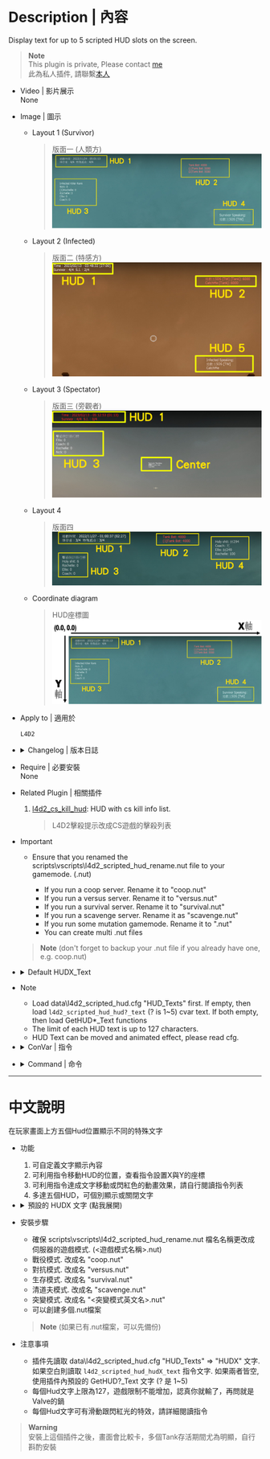 # Description | 內容
Display text for up to 5 scripted HUD slots on the screen.

> __Note__ <br/>
This plugin is private, Please contact [me](https://github.com/fbef0102/Game-Private_Plugin#私人插件列表-private-plugins-list)<br/>
此為私人插件, 請聯繫[本人](https://github.com/fbef0102/Game-Private_Plugin#私人插件列表-private-plugins-list)

* Video | 影片展示
<br/>None

* Image | 圖示
	* Layout 1 (Survivor)
		> 版面一 (人類方)
		<br/>![l4d2_scripted_hud_1](image/l4d2_scripted_hud_1.jpg)
	* Layout 2 (Infected)
		> 版面二 (特感方)
		<br/>![l4d2_scripted_hud_2](image/l4d2_scripted_hud_2.jpg)
	* Layout 3 (Spectator)
		> 版面三 (旁觀者)
		<br/>![l4d2_scripted_hud_3](image/l4d2_scripted_hud_3.jpg)
	* Layout 4
		> 版面四
		<br/>![l4d2_scripted_hud_4](image/l4d2_scripted_hud_4.jpg)
	* Coordinate diagram
		> HUD座標圖
		<br/>![l4d2_scripted_hud_5](image/l4d2_scripted_hud_5.jpg)

* Apply to | 適用於
	```
	L4D2
	```

* <details><summary>Changelog | 版本日誌</summary>

	* v1.1.0 (2023-02-13)
		* Request by fe
		* Display Survivors, Infected, and Spectator MIC Speaking text separately
		* Add HUD 5 for Infected Mic Speaking
		* Add Center text for Spectator Mic Speaking

	* v1.0.5 (2022-11-27)
		* Request by Shadow
		* HUD3_TEXT + C.I.+S.I.+Tank+Witch kills rank
		* HUD4_TEXT + Survivor health
		* Add cvars to switch HUDX_TEXT text

	* v1.0.4 (2022-11-24)
		* Request by Yabi
		* Kill Infected Counter Rank (HUD3_Text)
		* Time and Survivor/Infected count (HUD1_Text)

	* v1.0.2
		* [By Marttt](https://forums.alliedmods.net/showthread.php?p=2740016)
</details>

* Require | 必要安裝
<br/>None

* Related Plugin | 相關插件
	1. [l4d2_cs_kill_hud](https://github.com/fbef0102/L4D2-Plugins/tree/master/l4d2_cs_kill_hud): HUD with cs kill info list.
		> L4D2擊殺提示改成CS遊戲的擊殺列表

* Important
	* Ensure that you renamed the scripts\vscripts\l4d2_scripted_hud_rename.nut file to your gamemode. (<gamemode>.nut)
		* If you run a coop server. Rename it to "coop.nut"
		* If you run a versus server. Rename it to "versus.nut"
		* If you run a survival server. Rename it to "survival.nut"
		* If you run a scavenge server. Rename it as "scavenge.nut"
		* If you run some mutation gamemode. Rename it to "<mutation>.nut"
		* You can create multi .nut files
	> __Note__ (don't forget to backup your <gamemode>.nut file if you already have one, e.g. coop.nut)

* <details><summary>Default HUDX_Text</summary>

	To Switch Default HUDX_Text, please modify ```l4d2_scripted_hud_hud?_display``` cvar (? is 1~5)
	* HUD1_Text: 
		1. Time and Survivor/Infected count
	* HUD2_Text: 
		1. Tank Health
	* HUD3_Text: 
		1. S.I. kills rank
		2. C.I.+S.I.+Tank+Witch kills rank
	* HUD4_Text:
		1. Survivor Mic Speaking
			* Only Survivor&Spectator team can see
		2. Survivor health
	* HUD5_Text: 
		1. Infected Mic Speaking
			* Only Enable when server does not enable alltalk
			* Only Infected team can see
	* Center_Text: 
		1. Spectator Mic Speaking
			* Only Enable when server does not enable alltalk
			* Only Spectator team can see
</details>

* Note
	* Load data\l4d2_scripted_hud.cfg "HUD_Texts" first. If empty, then load ```l4d2_scripted_hud_hud?_text``` (? is 1~5) cvar text. If both empty, then load GetHUD*_Text functions
	* The limit of each HUD text is up to 127 characters.
	* HUD Text can be moved and animated effect, please read cfg.

* <details><summary>ConVar | 指令</summary>

	* cfg/sourcemod/l4d2_scripted_hud.cfg
		```php
		// Makes the center text visible.
		// 0 = OFF, 1 = ON.
		l4d2_scripted_hud_center_visible "1"

		// Enable/Disable the plugin.
		// 0 = Disable, 1 = Enable.
		l4d2_scripted_hud_enable "1"

		// Shows the text inside a black transparent background.
		// Note: the background may not draw properly when initialized as "0", start the map with "1" to render properly.
		// 0 = OFF, 1 = ON.
		l4d2_scripted_hud_hud1_background "0"

		// Makes the text play a beep sound while blinking.
		// 0 = OFF, 1 = ON. Note: the blink cvar must be "1" to play the beep sound.
		l4d2_scripted_hud_hud1_beep "0"

		// Makes the text blink from white to red.
		// 0 = OFF, 1 = ON.
		l4d2_scripted_hud_hud1_blink "1"

		// Makes the text blink from white to red while a tank is alive.
		// 0 = OFF, 1 = ON.
		l4d2_scripted_hud_hud1_blink_tank "0"

		// Overwrite the HUD flag.
		// For debug purposes only.
		// 0 = OFF.
		l4d2_scripted_hud_hud1_flag_debug "0"

		// Text area Height.
		l4d2_scripted_hud_hud1_height "0.026"

		// Which team should see the text.
		// 0 = ALL, 1 = SURVIVOR, 2 = INFECTED.
		l4d2_scripted_hud_hud1_team "0"

		// The text you want to display in the HUD.
		// Note: When cvar is empty "", plugin will use the predefined HUD text set in the code, check GetHUD*_Text functions.
		l4d2_scripted_hud_hud1_text ""

		// Aligns the text horizontally.
		// 1 = LEFT, 2 = CENTER, 3 = RIGHT.
		l4d2_scripted_hud_hud1_text_align "1"

		// Makes the text visible.
		// 0 = OFF, 1 = ON.
		l4d2_scripted_hud_hud1_visible "1"

		// Text area Width.
		l4d2_scripted_hud_hud1_width "1.5"

		// X (horizontal) position of the text.
		// Note: setting it to less than 0.0 may cut/hide the text at screen.
		l4d2_scripted_hud_hud1_x "0.02"

		// Animated X (horizontal) direction that the text will move.
		// 0 = Right to Left, 1 = Left to Right.
		l4d2_scripted_hud_hud1_x_direction "0"

		// Animated X (horizontal) maximum position that the HUD can reach.
		l4d2_scripted_hud_hud1_x_max "1.0"

		// Animated X (horizontal) minimum position that the HUD can reach.
		l4d2_scripted_hud_hud1_x_min "0.0"

		// Animated X (horizontal) movement speed of the text.
		// 0 = OFF.
		l4d2_scripted_hud_hud1_x_speed "0.002"

		// Y (vertical) position of the text.
		// Note: setting it to less than 0.0 may cut/hide the text at screen.
		l4d2_scripted_hud_hud1_y "0.015"

		// Animated Y (vertical) direction that the text will move.
		// 0 = Top to Bottom, 1 = Bottom to Top.
		l4d2_scripted_hud_hud1_y_direction "0"

		// Animated Y (vertical) maximum position that the HUD can reach.
		l4d2_scripted_hud_hud1_y_max "1.0"

		// Animated Y (vertical) minimum position that the HUD can reach.
		l4d2_scripted_hud_hud1_y_min "0.0"

		// Animated Y (vertical) movement speed of the text.
		// 0 = OFF.
		l4d2_scripted_hud_hud1_y_speed "0.0"

		// Shows the text inside a black transparent background.
		// Note: the background may not draw properly when initialized as "0", start the map with "1" to render properly.
		// 0 = OFF, 1 = ON.
		l4d2_scripted_hud_hud2_background "0"

		// Makes the text play a beep sound while blinking.
		// 0 = OFF, 1 = ON. Note: the blink cvar must be "1" to play the beep sound.
		l4d2_scripted_hud_hud2_beep "0"

		// Makes the text blink from white to red.
		// 0 = OFF, 1 = ON.
		l4d2_scripted_hud_hud2_blink "0"

		// Makes the text blink from white to red while a tank is alive.
		// 0 = OFF, 1 = ON.
		l4d2_scripted_hud_hud2_blink_tank "1"

		// Overwrite the HUD flag.
		// For debug purposes only.
		// 0 = OFF.
		l4d2_scripted_hud_hud2_flag_debug "0"

		// Text area Height.
		l4d2_scripted_hud_hud2_height "0.026"

		// Which team should see the text.
		// 0 = ALL, 1 = SURVIVOR, 2 = INFECTED.
		l4d2_scripted_hud_hud2_team "0"

		// The text you want to display in the HUD.
		// Note: When cvar is empty "", plugin will use the predefined HUD text set in the code, check GetHUD*_Text functions.
		l4d2_scripted_hud_hud2_text ""

		// Aligns the text horizontally.
		// 1 = LEFT, 2 = CENTER, 3 = RIGHT.
		l4d2_scripted_hud_hud2_text_align "1"

		// Makes the text visible.
		// 0 = OFF, 1 = ON.
		l4d2_scripted_hud_hud2_visible "1"

		// Text area Width.
		l4d2_scripted_hud_hud2_width "1.5"

		// X (horizontal) position of the text.
		// Note: setting it to less than 0.0 may cut/hide the text at screen.
		l4d2_scripted_hud_hud2_x "0.75"

		// Animated X (horizontal) direction that the text will move.
		// 0 = Left to Right, 1 = Right to Left.
		l4d2_scripted_hud_hud2_x_direction "0"

		// Animated X (horizontal) maximum position that the HUD can reach.
		l4d2_scripted_hud_hud2_x_max "1.0"

		// Animated X (horizontal) minimum position that the HUD can reach.
		l4d2_scripted_hud_hud2_x_min "0.0"

		// Animated X (horizontal) movement speed of the text.
		// 0 = OFF.
		l4d2_scripted_hud_hud2_x_speed "0.0"

		// Y (vertical) position of the text.
		// Note: setting it to less than 0.0 may cut/hide the text at screen.
		l4d2_scripted_hud_hud2_y "0.1"

		// Animated Y (vertical) direction that the text will move.
		// 0 = Top to Bottom, 1 = Bottom to Top.
		l4d2_scripted_hud_hud2_y_direction "0"

		// Animated Y (vertical) maximum position that the HUD can reach.
		l4d2_scripted_hud_hud2_y_max "1.0"

		// Animated Y (vertical) minimum position that the HUD can reach.
		l4d2_scripted_hud_hud2_y_min "0.0"

		// Animated Y (vertical) movement speed of the text.
		// 0 = OFF.
		l4d2_scripted_hud_hud2_y_speed "0.0"

		// Shows the text inside a black transparent background.
		// Note: the background may not draw properly when initialized as "0", start the map with "1" to render properly.
		// 0 = OFF, 1 = ON.
		l4d2_scripted_hud_hud3_background "0"

		// Makes the text play a beep sound while blinking.
		// 0 = OFF, 1 = ON. Note: the blink cvar must be "1" to play the beep sound.
		l4d2_scripted_hud_hud3_beep "0"

		// Makes the text blink from white to red.
		// 0 = OFF, 1 = ON.
		l4d2_scripted_hud_hud3_blink "0"

		// Makes the text blink from white to red while a tank is alive.
		// 0 = OFF, 1 = ON.
		l4d2_scripted_hud_hud3_blink_tank "0"

		// Which text to display in GetHUD3_Text by default?
		// 0=S.I. kills rank
		// 1=C.I.+S.I.+Tank+Witch kills rank
		l4d2_scripted_hud_hud3_display "1"

		// Overwrite the HUD flag.
		// For debug purposes only.
		// 0 = OFF.
		l4d2_scripted_hud_hud3_flag_debug "0"

		// Text area Height.
		l4d2_scripted_hud_hud3_height "0.026"

		// How many ranks to display Kill counter status
		l4d2_scripted_hud_hud3_number "5"

		// Which team should see the text.
		// 0 = ALL, 1 = SURVIVOR, 2 = INFECTED.
		l4d2_scripted_hud_hud3_team "1"

		// The text you want to display in the HUD.
		// Note: When cvar is empty "", plugin will use the predefined HUD text set in the code, check GetHUD*_Text functions.
		l4d2_scripted_hud_hud3_text ""

		// Aligns the text horizontally.
		// 1 = LEFT, 2 = CENTER, 3 = RIGHT.
		l4d2_scripted_hud_hud3_text_align "1"

		// Makes the text visible.
		// 0 = OFF, 1 = ON.
		l4d2_scripted_hud_hud3_visible "1"

		// Text area Width.
		l4d2_scripted_hud_hud3_width "1.5"

		// X (horizontal) position of the text.
		// Note: setting it to less than 0.0 may cut/hide the text at screen.
		l4d2_scripted_hud_hud3_x "0.02"

		// Animated X (horizontal) direction that the text will move.
		// 0 = Left to Right, 1 = Right to Left.
		l4d2_scripted_hud_hud3_x_direction "0"

		// Animated X (horizontal) maximum position that the HUD can reach.
		l4d2_scripted_hud_hud3_x_max "1.0"

		// Animated X (horizontal) minimum position that the HUD can reach.
		l4d2_scripted_hud_hud3_x_min "0.0"

		// Animated X (horizontal) movement speed of the text.
		// 0 = OFF.
		l4d2_scripted_hud_hud3_x_speed "0.0"

		// Y (vertical) position of the text.
		// Note: setting it to less than 0.0 may cut/hide the text at screen.
		l4d2_scripted_hud_hud3_y "0.15"

		// Animated Y (vertical) direction that the text will move.
		// 0 = Top to Bottom, 1 = Bottom to Top.
		l4d2_scripted_hud_hud3_y_direction "0"

		// Animated Y (vertical) maximum position that the HUD can reach.
		l4d2_scripted_hud_hud3_y_max "1.0"

		// Animated Y (vertical) minimum position that the HUD can reach.
		l4d2_scripted_hud_hud3_y_min "0.0"

		// Animated Y (vertical) movement speed of the text.
		// 0 = OFF.
		l4d2_scripted_hud_hud3_y_speed "0.0"

		// Shows the text inside a black transparent background.
		// Note: the background may not draw properly when initialized as "0", start the map with "1" to render properly.
		// 0 = OFF, 1 = ON.
		l4d2_scripted_hud_hud4_background "0"

		// Makes the text play a beep sound while blinking.
		// 0 = OFF, 1 = ON. Note: the blink cvar must be "1" to play the beep sound.
		l4d2_scripted_hud_hud4_beep "0"

		// Makes the text blink from white to red.
		// 0 = OFF, 1 = ON.
		l4d2_scripted_hud_hud4_blink "0"

		// Makes the text blink from white to red while a tank is alive.
		// 0 = OFF, 1 = ON.
		l4d2_scripted_hud_hud4_blink_tank "0"

		// Which text to display in GetHUD4_Text by default?
		// 0=Survivor Mic Speaking
		// 1=Survivor health
		l4d2_scripted_hud_hud4_display "1"

		// Overwrite the HUD flag.
		// For debug purposes only.
		// 0 = OFF.
		l4d2_scripted_hud_hud4_flag_debug "0"

		// Text area Height.
		l4d2_scripted_hud_hud4_height "0.026"

		// Which team should see the text.
		// 0 = ALL, 1 = SURVIVOR, 2 = INFECTED.
		l4d2_scripted_hud_hud4_team "0"

		// The text you want to display in the HUD.
		// Note: When cvar is empty "", plugin will use the predefined HUD text set in the code, check GetHUD*_Text functions.
		l4d2_scripted_hud_hud4_text ""

		// Aligns the text horizontally.
		// 1 = LEFT, 2 = CENTER, 3 = RIGHT.
		l4d2_scripted_hud_hud4_text_align "1"

		// Makes the text visible.
		// 0 = OFF, 1 = ON.
		l4d2_scripted_hud_hud4_visible "1"

		// Text area Width.
		l4d2_scripted_hud_hud4_width "1.5"

		// X (horizontal) position of the text.
		// Note: setting it to less than 0.0 may cut/hide the text at screen.
		l4d2_scripted_hud_hud4_x "0.75"

		// Animated X (horizontal) direction that the text will move.
		// 0 = Left to Right, 1 = Right to Left.
		l4d2_scripted_hud_hud4_x_direction "0"

		// Animated X (horizontal) maximum position that the HUD can reach.
		l4d2_scripted_hud_hud4_x_max "1.0"

		// Animated X (horizontal) minimum position that the HUD can reach.
		l4d2_scripted_hud_hud4_x_min "0.0"

		// Animated X (horizontal) movement speed of the text.
		// 0 = OFF.
		l4d2_scripted_hud_hud4_x_speed "0.0"

		// Y (vertical) position of the text.
		// Note: setting it to less than 0.0 may cut/hide the text at screen.
		l4d2_scripted_hud_hud4_y "0.35"

		// Animated Y (vertical) direction that the text will move.
		// 0 = Top to Bottom, 1 = Bottom to Top.
		l4d2_scripted_hud_hud4_y_direction "0"

		// Animated Y (vertical) maximum position that the HUD can reach.
		l4d2_scripted_hud_hud4_y_max "1.0"

		// Animated Y (vertical) minimum position that the HUD can reach.
		l4d2_scripted_hud_hud4_y_min "0.0"

		// Animated Y (vertical) movement speed of the text.
		l4d2_scripted_hud_hud4_y_speed "0.0"

		// Shows the HUD 5 text inside a black transparent background.
		// Note: the background may not draw properly when initialized as "0", start the map with "1" to render properly.
		// 0 = OFF, 1 = ON.
		l4d2_scripted_hud_hud5_background "0"

		// Makes the HUD 5 text play a beep sound while blinking.
		// 0 = OFF, 1 = ON. Note: the blink cvar must be "1" to play the beep sound.
		l4d2_scripted_hud_hud5_beep "0"

		// Makes the text blink from white to red.
		// 0 = OFF, 1 = ON.
		l4d2_scripted_hud_hud5_blink "0"

		// Makes the HUD 5 text blink from white to red while a tank is alive.
		// 0 = OFF, 1 = ON.
		l4d2_scripted_hud_hud5_blink_tank "0"

		// HUD 5 Text area Height.
		l4d2_scripted_hud_hud5_height "0.3"

		// Aligns the HUD 5 text horizontally.
		// 1 = LEFT, 2 = CENTER, 3 = RIGHT.
		l4d2_scripted_hud_hud5_text_align "1"

		// Makes the HUD 5 text visible.
		// 0 = OFF, 1 = ON.
		l4d2_scripted_hud_hud5_visible "1"

		// HUD 5 Text area Width.
		l4d2_scripted_hud_hud5_width "1.5"

		// X (horizontal) position of the HUD 5 text.
		// Note: setting it to less than 0.0 may cut/hide the text at screen.
		l4d2_scripted_hud_hud5_x "0.75"

		// Y (vertical) position of the HUD 5 text.
		// Note: setting it to less than 0.0 may cut/hide the text at screen.
		l4d2_scripted_hud_hud5_y "0.5"

		// Interval in seconds to update the HUD.
		l4d2_scripted_hud_update_interval "0.5"
		```
</details>

* <details><summary>Command | 命令</summary>
	None
</details>

- - - -
# 中文說明
在玩家畫面上方五個Hud位置顯示不同的特殊文字

* 功能
	1. 可自定義文字顯示內容
	2. 可利用指令移動HUD的位置，查看指令設置X與Y的座標
	3. 可利用指令達成文字移動或閃紅色的動畫效果，請自行閱讀指令列表
	4. 多達五個HUD，可個別顯示或關閉文字

* <details><summary>預設的 HUDX 文字 (點我展開)</summary>

	若要換預設的 HUDX 文字請修改 ```l4d2_scripted_hud_hud?_display``` 指令(?為數字1~5)
	* HUD1: 
		1. 目前遊戲時間、倖存者數量、感染者數量
	* HUD2: 
		1. Tank 血量
	* HUD3: 
		1. 特感擊殺統計排行榜
		2. 擊殺統計排行榜 (普通感染者+特感+Tank+Witch)
	* HUD4: 
		1. 倖存者語音說話
			* 只顯示給倖存者與旁觀者
		2. 倖存者血量狀態
	* HUD5: 
		1. 特感語音說話
			* 當伺服器沒有開啟全語音，才會顯示
			* 只顯示給特感
	* Center: 
		1. 旁觀者語音說話
			* 當伺服器沒有開啟全語音，才會顯示
			* 只顯示給旁觀者
</details>

* 安裝步驟
	* 確保 scripts\vscripts\l4d2_scripted_hud_rename.nut 檔名名稱更改成伺服器的遊戲模式. (<遊戲模式名稱>.nut)
	* 戰役模式. 改成名 "coop.nut"
	* 對抗模式. 改成名 "versus.nut"
	* 生存模式. 改成名 "survival.nut"
	* 清道夫模式. 改成名 "scavenge.nut"
	* 突變模式. 改成名 "<突變模式英文名>.nut"
	* 可以創建多個.nut檔案
	> __Note__ (如果已有.nut檔案，可以先備份)

* 注意事項
	* 插件先讀取 data\l4d2_scripted_hud.cfg "HUD_Texts" => "HUDX" 文字. 如果空白則讀取 ```l4d2_scripted_hud_hudX_text``` 指令文字. 如果兩者皆空, 使用插件內預設的 GetHUD?_Text 文字 (? 是 1~5)
	* 每個Hud文字上限為127，遊戲限制不能增加，認真你就輸了，再問就是Valve的鍋
	* 每個Hud文字可有滑動跟閃紅光的特效，請詳細閱讀指令
	
> __Warning__<br/>
安裝上這個插件之後，畫面會比較卡，多個Tank存活期間尤為明顯，自行斟酌安裝
